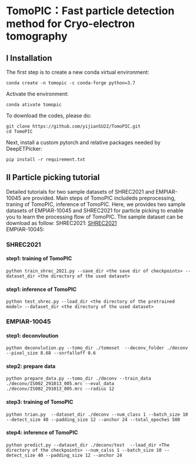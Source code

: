 # TomoPIC：Fast particle detection method for Cryo-electron tomography
## I Installation
The first step is to create a new conda virtual environment:
```
conda create -n tomopic -c conda-forge python=3.7
```
Activate the environment:
```
conda ativate tomopic
```
To download the codes, please do:
```
git clone https://github.com/yijianSU22/TomoPIC.git
cd TomoPIC
```
Next, install a custom pytorch and relative packages needed by DeepETPicker:
```
pip install -r requirement.txt
```
## II Particle picking tutorial
Detailed tutorials for two sample datasets of SHREC2021 and EMPIAR-10045 are provided. Main steps of TomoPIC includeds preprocessing, traning of TomoPIC, inference of TomoPIC. Here, we provides two sample datasets of EMPIAR-10045 and SHREC2021 for particle picking to enable you to learn the processing flow of TomoPIC. The sample dataset can be download as follow: 
SHREC2021: [SHREC2021](https://dataverse.nl/dataset.xhtml?persistentId=doi:10.34894/XRTJMA)  
EMPIAR-10045:

### SHREC2021
#### step1: training of TomoPIC
```
python train_shrec_2021.py --save_dir <the save dir of checkpoints> --dataset_dir <the directory of the used dataset> 
```
#### step1: inference of TomoPIC
```
python test_shrec.py --load_dir <the directory of the pretrained model> --dataset_dir <the directory of the used dataset> 
```

### EMPIAR-10045
#### step1: deconvloution
```
python deconvlution.py --tomo_dir ./tomoset  --deconv_folder ./deconv --pixel_size 8.68 --snrfalloff 0.6
```
#### step2: prepare data
```
python prepare_data.py --tomo_dir ./deconv --train_data ./deconv/IS002_291013_005.mrc --eval_data ./deconv/IS002_291013_005.mrc --radius 12
```
#### step3: training of TomoPIC
```
python trian.py  --dataset_dir ./deconv --num_class 1 --batch_size 10 --detect_size 40 --padding_size 12 --anchor 24 --total_epoches 500               
```
#### step4: inference of TomoPIC
```
python predict.py --dataset_dir ./deconv/test  --load_dir <The directory of the checkpoints> --num_calss 1 --batch_size 10 --detect_size 40 --padding_size 12 --anchor 24
```
